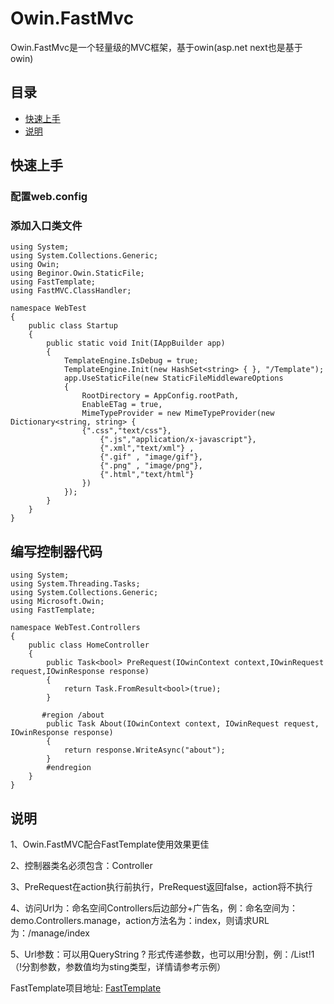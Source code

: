 # Owin.FastMvc

Owin.FastMvc是一个轻量级的MVC框架，基于owin(asp.net next也是基于owin)

##      	目录


*	[快速上手](#快速上手)
*	[说明](#说明)

## 快速上手

### 配置web.config
<appSettings>
    <add key="applicationClass" value="WebTest.Startup, WebTest" />
</appSettings>

### 添加入口类文件
    using System;
    using System.Collections.Generic;
    using Owin;
    using Beginor.Owin.StaticFile;
    using FastTemplate;
    using FastMVC.ClassHandler;

    namespace WebTest
    {
        public class Startup
        {
            public static void Init(IAppBuilder app)
            {
                TemplateEngine.IsDebug = true;
                TemplateEngine.Init(new HashSet<string> { }, "/Template");
                app.UseStaticFile(new StaticFileMiddlewareOptions
                {
                    RootDirectory = AppConfig.rootPath,
                    EnableETag = true,
                    MimeTypeProvider = new MimeTypeProvider(new Dictionary<string, string> { 
                    {".css","text/css"},
                        {".js","application/x-javascript"},
                        {".xml","text/xml"} ,
                        {".gif" , "image/gif"},
                        {".png" , "image/png"},
                        {".html","text/html"}
                    })
                });
            }
        }
    }

##	编写控制器代码

    using System;
    using System.Threading.Tasks;
    using System.Collections.Generic;
    using Microsoft.Owin;
    using FastTemplate;

    namespace WebTest.Controllers
    {
        public class HomeController
        {
            public Task<bool> PreRequest(IOwinContext context,IOwinRequest request,IOwinResponse response)
            {
                return Task.FromResult<bool>(true);
            }
	
    	   #region /about
            public Task About(IOwinContext context, IOwinRequest request, IOwinResponse response)
            {
                return response.WriteAsync("about");
            }
            #endregion
        }
    }

## 说明

1、Owin.FastMVC配合FastTemplate使用效果更佳

2、控制器类名必须包含：Controller

3、PreRequest在action执行前执行，PreRequest返回false，action将不执行

4、访问Url为：命名空间Controllers后边部分+广告名，例：命名空间为：demo.Controllers.manage，action方法名为：index，则请求URL为：/manage/index

5、Url参数：可以用QueryString ? 形式传递参数，也可以用!分割，例：/List!1（!分割参数，参数值均为sting类型，详情请参考示例）


FastTemplate项目地址: [FastTemplate](https://github.com/lmm1990/FastTemplate)

